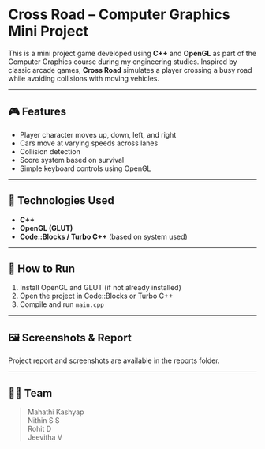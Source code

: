 # Cross Road – Computer Graphics Mini Project

This is a mini project game developed using **C++** and **OpenGL** as part of the Computer Graphics course during my engineering studies.
Inspired by classic arcade games, **Cross Road** simulates a player crossing a busy road while avoiding collisions with moving vehicles.

---

## 🎮 Features

- Player character moves up, down, left, and right
- Cars move at varying speeds across lanes
- Collision detection
- Score system based on survival
- Simple keyboard controls using OpenGL

---

## 🧱 Technologies Used

- **C++**
- **OpenGL (GLUT)**
- **Code::Blocks / Turbo C++** (based on system used)

---

## 🚀 How to Run

1. Install OpenGL and GLUT (if not already installed)
2. Open the project in Code::Blocks or Turbo C++
3. Compile and run `main.cpp`

---

## 🖼️ Screenshots & Report

Project report and screenshots are available in the reports folder.

---

## 👨‍💻 Team

> Mahathi Kashyap  
> Nithin S S  
> Rohit D   
> Jeevitha V  

